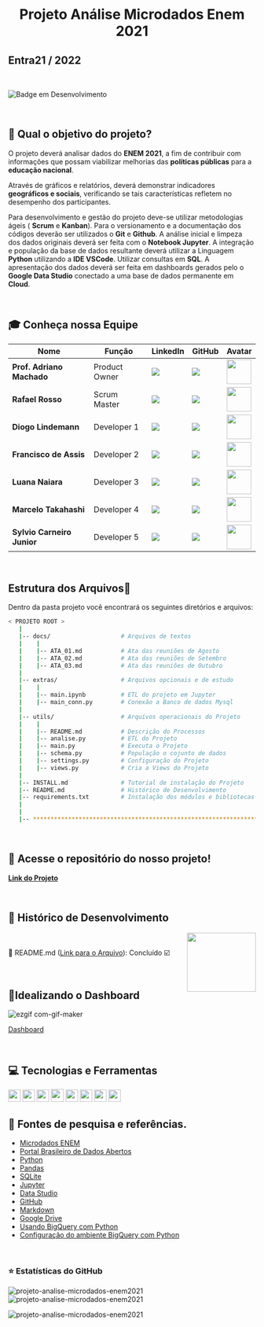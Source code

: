 <h1 align="center">Projeto Análise Microdados Enem 2021</h1>

## Entra21 / 2022

<br>

![Badge em Desenvolvimento](http://img.shields.io/static/v1?label=STATUS&message=EM%20DESENVOLVIMENTO&color=GREEN&style=for-the-badge)

<br>

## 💼 Qual o objetivo do projeto?
O projeto deverá analisar dados do **ENEM 2021**, a fim de contribuir com informações que possam viabilizar melhorias das **políticas públicas** para a **educação nacional**.

Através de gráficos e relatórios, deverá demonstrar indicadores **geográficos e sociais**, verificando se tais características refletem no desempenho dos participantes.

Para desenvolvimento e gestão do projeto deve-se utilizar metodologias ágeis ( **Scrum** e **Kanban**). Para o versionamento e a documentação dos códigos deverão ser utilizados o **Git** e **Github**. 
A análise inicial e limpeza dos dados originais deverá ser feita com o **Notebook Jupyter**. A integração e população da base de dados resultante deverá utilizar a Linguagem **Python** utilizando a **IDE VSCode**. Utilizar consultas em **SQL**. A apresentação dos dados deverá ser feita em dashboards gerados pelo o **Google Data Studio** conectado a uma base de dados permanente em **Cloud**.

<br>

## 🎓 Conheça nossa Equipe 

|Nome|Função|LinkedIn|GitHub|Avatar|
| -------- |-------- |-------- |-------- |-------- |
|**Prof. Adriano Machado**|Product Owner|[<img src="https://img.shields.io/badge/linkedin-%230077B5.svg?&style=for-the-badge&logo=linkedin&logoColor=white" />](https://www.linkedin.com/in/xadrak/)|[<img src="https://camo.githubusercontent.com/fbc3df79ffe1a99e482b154b29262ecbb10d6ee4ed22faa82683aa653d72c4e1/68747470733a2f2f696d672e736869656c64732e696f2f62616467652f4769744875622d3130303030303f7374796c653d666f722d7468652d6261646765266c6f676f3d676974687562266c6f676f436f6c6f723d7768697465" />](https://github.com/Machado-tec)|<img src = "https://avatars.githubusercontent.com/u/89116697?v=4" height="50"/>|
|**Rafael Rosso**|Scrum Master|[<img src="https://img.shields.io/badge/linkedin-%230077B5.svg?&style=for-the-badge&logo=linkedin&logoColor=white" />](https://www.linkedin.com/in/rafael-rosso-analista-de-dados-python-sql-r/)|[<img src="https://camo.githubusercontent.com/fbc3df79ffe1a99e482b154b29262ecbb10d6ee4ed22faa82683aa653d72c4e1/68747470733a2f2f696d672e736869656c64732e696f2f62616467652f4769744875622d3130303030303f7374796c653d666f722d7468652d6261646765266c6f676f3d676974687562266c6f676f436f6c6f723d7768697465" />](https://github.com/RafaelRosso)|<img src = "https://avatars.githubusercontent.com/u/104105033?v=4" height="50"/>|
|**Diogo Lindemann**|Developer 1|[<img src="https://img.shields.io/badge/linkedin-%230077B5.svg?&style=for-the-badge&logo=linkedin&logoColor=white" />](https://www.linkedin.com/in/diogo-lindemann-b1279b227/)|[<img src="https://camo.githubusercontent.com/fbc3df79ffe1a99e482b154b29262ecbb10d6ee4ed22faa82683aa653d72c4e1/68747470733a2f2f696d672e736869656c64732e696f2f62616467652f4769744875622d3130303030303f7374796c653d666f722d7468652d6261646765266c6f676f3d676974687562266c6f676f436f6c6f723d7768697465" />](https://github.com/diogoray)|<img src = "https://avatars.githubusercontent.com/u/104396832?v=4" height="50"/>|
|**Francisco de Assis**|Developer 2|[<img src="https://img.shields.io/badge/linkedin-%230077B5.svg?&style=for-the-badge&logo=linkedin&logoColor=white" />](https://www.linkedin.com/in/marinho-junior-analise-dados/)|[<img src="https://camo.githubusercontent.com/fbc3df79ffe1a99e482b154b29262ecbb10d6ee4ed22faa82683aa653d72c4e1/68747470733a2f2f696d672e736869656c64732e696f2f62616467652f4769744875622d3130303030303f7374796c653d666f722d7468652d6261646765266c6f676f3d676974687562266c6f676f436f6c6f723d7768697465" />](https://github.com/dados-marinho-junior)|<img src = "https://avatars.githubusercontent.com/u/104402499?s=400&u=968d41c0f8eac46ed7957638e0b71dc64470d517&v=4" height="50"/>|
|**Luana Naiara**|Developer 3|[<img src="https://img.shields.io/badge/linkedin-%230077B5.svg?&style=for-the-badge&logo=linkedin&logoColor=white" />](https://www.linkedin.com/in/luana-naiara-silva-da-luz-38a81272/)|[<img src="https://camo.githubusercontent.com/fbc3df79ffe1a99e482b154b29262ecbb10d6ee4ed22faa82683aa653d72c4e1/68747470733a2f2f696d672e736869656c64732e696f2f62616467652f4769744875622d3130303030303f7374796c653d666f722d7468652d6261646765266c6f676f3d676974687562266c6f676f436f6c6f723d7768697465" />](https://github.com/LuhNaiara)|<img src = "https://avatars.githubusercontent.com/u/104043545?v=4" height="50"/>|
|**Marcelo Takahashi**|Developer 4|[<img src="https://img.shields.io/badge/linkedin-%230077B5.svg?&style=for-the-badge&logo=linkedin&logoColor=white" />](https://www.linkedin.com/in/takahashimarcelo/)|[<img src="https://camo.githubusercontent.com/fbc3df79ffe1a99e482b154b29262ecbb10d6ee4ed22faa82683aa653d72c4e1/68747470733a2f2f696d672e736869656c64732e696f2f62616467652f4769744875622d3130303030303f7374796c653d666f722d7468652d6261646765266c6f676f3d676974687562266c6f676f436f6c6f723d7768697465" />](https://github.com/MYTakahashi)|<img src = "https://avatars.githubusercontent.com/u/104110666?s=400&u=1aad95f708b7ba870b74252457d138e3464cf188&v=4" height="50"/>|
|**Sylvio Carneiro Junior**|Developer 5|[<img src="https://img.shields.io/badge/linkedin-%230077B5.svg?&style=for-the-badge&logo=linkedin&logoColor=white" />](https://www.linkedin.com/in/sylvio-carneiro-junior/)|[<img src="https://camo.githubusercontent.com/fbc3df79ffe1a99e482b154b29262ecbb10d6ee4ed22faa82683aa653d72c4e1/68747470733a2f2f696d672e736869656c64732e696f2f62616467652f4769744875622d3130303030303f7374796c653d666f722d7468652d6261646765266c6f676f3d676974687562266c6f676f436f6c6f723d7768697465" />](https://github.com/sylviocjr)|<img src = "https://avatars.githubusercontent.com/u/96093825?v=4" height="50"/>|

<br>

## Estrutura dos Arquivos📍
Dentro da pasta projeto você encontrará os seguintes diretórios e arquivos:

```bash
< PROJETO ROOT >
   |
   |-- docs/                    # Arquivos de textos
   |    |
   |    |-- ATA_01.md           # Ata das reuniões de Agosto
   |    |-- ATA_02.md           # Ata das reuniões de Setembro
   |    |-- ATA_03.md           # Ata das reuniões de Outubro
   |
   |-- extras/                  # Arquivos opcionais e de estudo
   |    |
   |    |-- main.ipynb          # ETL do projeto em Jupyter
   |    |-- main_conn.py        # Conexão a Banco de dados Mysql
   |
   |-- utils/                   # Arquivos operacionais do Projeto
   |    |
   |    |-- README.md           # Descrição do Processos
   |    |-- analise.py          # ETL do Projeto
   |    |-- main.py             # Executa o Projeto
   |    |-- schema.py           # População o cojunto de dados
   |    |-- settings.py         # Configuração do Projeto
   |    |-- views.py            # Cria a Views do Projeto
   |
   |-- INSTALL.md               # Tutorial de instalação do Projeto
   |-- README.md                # Histórico de Desenvolvimento
   |-- requirements.txt         # Instalação dos módulos e bibliotecas
   |
   |
   |-- ****************************************************************
```
<br>

## 📁 Acesse o repositório do nosso projeto!
**[Link do Projeto](/projeto)**
<span align="center">

<br>

## 📅 Histórico de Desenvolvimento

<img align="right" width="140" height="120" src="https://user-images.githubusercontent.com/104402499/184881304-f9f1eab8-c72a-474e-8c5c-cce904d8686b.png">

<br> 

🔖 README.md ([Link para o Arquivo](/projeto/README.md " README.md")):  Concluído ☑️ 





<br>

 <h2 align="left">🚀Idealizando o Dashboard</h2>

   ![ezgif com-gif-maker](https://user-images.githubusercontent.com/104402499/189677860-68e47152-619c-48d4-a9cf-3d59b8e3d654.gif)


[Dashboard](https://datastudio.google.com/reporting/c8a3e394-759a-4082-84d9-e7d59e22d525/page/66x1C "Link Dashboard")

<br>



## 💻 Tecnologias e Ferramentas
<p align="left">
    <img src="https://img.shields.io/badge/python-3670A0?style=for-the-badge&logo=python&logoColor=ffdd54" height="25"/>
    <img src="https://img.shields.io/badge/sqlite-%2307405e.svg?style=for-the-badge&logo=sqlite&logoColor=white" height="25"/>
    <img src="https://img.shields.io/badge/mysql-%2300f.svg?style=for-the-badge&logo=mysql&logoColor=white" height="25"/>
    <img src="https://user-images.githubusercontent.com/104402499/188667674-8cfe3614-9fb1-415c-ae65-9ee992f67643.jpeg" height="26"/>
    <img src="https://img.shields.io/badge/github-%23121011.svg?style=for-the-badge&logo=github&logoColor=white" height="25"/>
    <img src="https://img.shields.io/badge/jupyter-%23FA0F00.svg?style=for-the-badge&logo=jupyter&logoColor=white" height="25"/>
    <img src="https://img.shields.io/badge/Visual%20Studio%20Code-0078d7.svg?style=for-the-badge&logo=visual-studio-code&logoColor=white" height="25"/>
    <img src="https://img.shields.io/badge/pandas-%23150458.svg?style=for-the-badge&logo=pandas&logoColor=white" height="25"/>
    <img src="https://user-images.githubusercontent.com/104402499/184909582-e179abed-d8d3-4890-bd68-c9895636936d.png" height="13"/>

   

<br>

## 💬 Fontes de pesquisa e referências.
  - [Microdados ENEM](https://www.gov.br/inep/pt-br/acesso-a-informacao/dados-abertos/microdados/enem)
  - [Portal Brasileiro de Dados Abertos](http://dados.gov.br/)
  - [Python](https://docs.python.org/3/)
  - [Pandas](https://pandas.pydata.org/docs/reference/)
  - [SQLite](https://www.sqlite.org/)
  - [Jupyter](https://jupyter.org/)
  - [Data Studio](https://datastudio.google.com/)
  - [GitHub](https://github.com/)
  - [Markdown](https://www.markdownguide.org/)
  - [Google Drive](https://drive.google.com/drive/folders/1eXWQ8HOOUxKgyQCPdjJovsSDCPuKIQSE)
  - [Usando BigQuery com Python](https://codelabs.developers.google.com/codelabs/cloud-bigquery-python#0)
  - [Configuração do ambiente BigQuery com Python](https://cloud.google.com/python/docs/setup)


<br>

### ⭐ Estatísticas do GitHub
<p><img align="left" src="https://github-readme-stats.vercel.app/api/top-langs?username=projeto-analise-microdados-enem2021&show_icons=true&locale=en&layout=compact" alt="projeto-analise-microdados-enem2021" /></p> 
 
<p> <img align="center" src="https://github-readme-stats.vercel.app/api?username=projeto-analise-microdados-enem2021&show_icons=true&locale=en" alt="projeto-analise-microdados-enem2021" /></p> 
 
<p align="left"> <img src= "https://komarev.com/ghpvc/?username=projeto-analise-microdados-enem2021&label=Profile%20views&color=0e75b6&style=flat" alt="projeto-analise-microdados-enem2021" /> </p>
